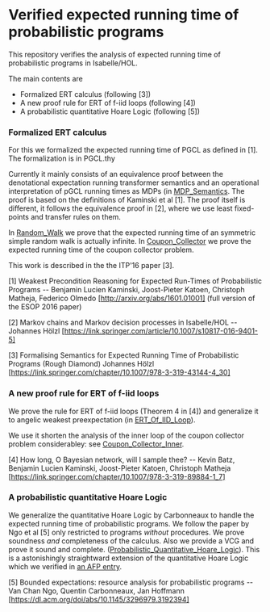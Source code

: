# Verified expected running time of probabilistic programs

This repository verifies the analysis of expected running time of probabilistic programs in Isabelle/HOL.

The main contents are

- Formalized ERT calculus (following [3])
- A new proof rule for ERT of f-iid loops (following [4])
- A probabilistic quantitative Hoare Logic (following [5])


### Formalized ERT calculus

For this we formalized the expected running time of PGCL as defined in [1]. The
formalization is in PGCL.thy

Currently it mainly consists of an equivalence proof between the denotational
expectation running transformer semantics and an operational interpretation of
pGCL running times as MDPs (in [MDP_Semantics](MDP_Semantics.thy). The proof is based on the
definitions of Kaminski et al [1]. The proof itself is different, it follows
the equivalence proof in [2], where we use least fixed-points and transfer
rules on them.

In [Random_Walk](Random_Walk.thy) we prove that the expected running time of an symmetric
simple random walk is actually infinite.
In [Coupon_Collector](Coupon_Collector.thy) we prove the expected running time of the coupon collector
problem.

This work is described in the the ITP'16 paper [3].

[1] Weakest Precondition Reasoning for Expected Run-Times of Probabilistic Programs -- Benjamin Lucien Kaminski, Joost-Pieter Katoen, Christoph Matheja, Federico Olmedo
[http://arxiv.org/abs/1601.01001] (full version of the ESOP 2016 paper)

[2] Markov chains and Markov decision processes in Isabelle/HOL -- Johannes Hölzl
[https://link.springer.com/article/10.1007/s10817-016-9401-5]

[3] Formalising Semantics for Expected Running Time of Probabilistic Programs (Rough Diamond)
    Johannes Hölzl
    [https://link.springer.com/chapter/10.1007/978-3-319-43144-4_30]


### A new proof rule for ERT of f-iid loops

We prove the rule for ERT of f-iid loops (Theorem 4 in [4]) and generalize it to
angelic weakest preexpectation (in [ERT_Of_IID_Loop](ERT_Of_IID_Loop.thy)).

We use it shorten the analysis of the inner loop of the coupon collector problem
considerabley: see [Coupon_Collector_Inner](Coupon_Collector_Inner.thy). 

[4] How long, O Bayesian network, will I sample thee? --
Kevin Batz, Benjamin Lucien Kaminski, Joost-Pieter Katoen, Christoph Matheja
  [https://link.springer.com/chapter/10.1007/978-3-319-89884-1_7]

### A probabilistic quantitative Hoare Logic

We generalize the quantitative Hoare Logic by Carbonneaux to handle the expected
running time of probabilistic programs. We follow the paper by Ngo et al [5] only
restricted to programs *without* procedures. We prove soundness *and* completeness
of the calculus. Also we provide a VCG and prove it sound and complete. ([Probabilistic_Quantitative_Hoare_Logic](Probabilistic_Quantitative_Hoare_Logic)).
This is a astonishingly straightward extension of the quantitative Hoare Logic which
we verified in [an AFP entry](https://www.isa-afp.org/browser_info/current/AFP/Hoare_Time/Quant_Hoare.html).


[5] Bounded expectations: resource analysis for probabilistic programs --
Van Chan Ngo, Quentin Carbonneaux, Jan Hoffmann
[https://dl.acm.org/doi/abs/10.1145/3296979.3192394]
  
